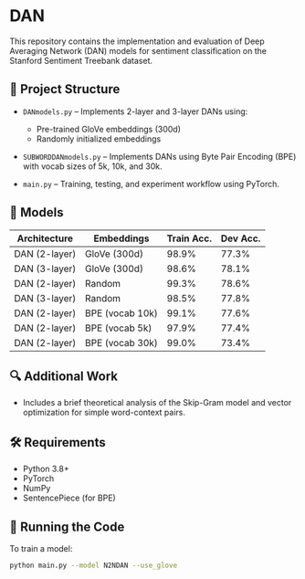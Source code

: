 # DAN

This repository contains the implementation and evaluation of Deep Averaging Network (DAN) models for sentiment classification on the Stanford Sentiment Treebank dataset.

## 📁 Project Structure

- `DANmodels.py` – Implements 2-layer and 3-layer DANs using:
  - Pre-trained GloVe embeddings (300d)
  - Randomly initialized embeddings

- `SUBWORDDANmodels.py` – Implements DANs using Byte Pair Encoding (BPE) with vocab sizes of 5k, 10k, and 30k.

- `main.py` – Training, testing, and experiment workflow using PyTorch.

## 🧠 Models

| Architecture     | Embeddings        | Train Acc. | Dev Acc. |
|------------------|-------------------|------------|----------|
| DAN (2-layer)    | GloVe (300d)       | 98.9%      | 77.3%    |
| DAN (3-layer)    | GloVe (300d)       | 98.6%      | 78.1%    |
| DAN (2-layer)    | Random             | 99.3%      | 78.6%    |
| DAN (3-layer)    | Random             | 98.5%      | 77.8%    |
| DAN (2-layer)    | BPE (vocab 10k)    | 99.1%      | 77.6%    |
| DAN (2-layer)    | BPE (vocab 5k)     | 97.9%      | 77.4%    |
| DAN (2-layer)    | BPE (vocab 30k)    | 99.0%      | 73.4%    |

## 🔍 Additional Work

- Includes a brief theoretical analysis of the Skip-Gram model and vector optimization for simple word-context pairs.

## 🛠 Requirements

- Python 3.8+
- PyTorch
- NumPy
- SentencePiece (for BPE)

## 🚀 Running the Code

To train a model:

```bash
python main.py --model N2NDAN --use_glove
